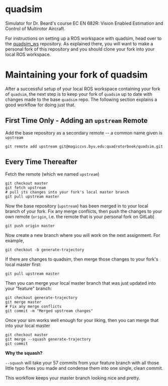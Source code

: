 # quadsim

Simulator for Dr. Beard's course EC EN 682R: Vision Enabled Estimation and Control of Multirotor Aircraft.

For instructions on setting up a ROS workspace with quadsim, head over to the [quadsim_ws](https://magiccvs.byu.edu/gitlab/quadrotorbook/quadsim_ws) repository. 
As explained there, you will want to make a personal fork of this repository and you should clone your fork into your local ROS workspace.


# Maintaining your fork of quadsim
After a successful setup of your local ROS workspace containing your fork of `quadsim`, the next step is to keep your fork of `quadsim` up to date with changes made to the base `quadsim` repo.
The following section explains a good workflow for doing just that.

## First Time Only - Adding an `upstream` Remote
Add the base repository as a secondary remote -- a common name given is `upstream`

```shell
git remote add upstream git@magiccvs.byu.edu:quadrotorbook/quadsim.git
```

## Every Time Thereafter
Fetch the remote (which we named `upstream`)

```shell
git checkout master
git fetch upstream 
# pull its changes into your fork's local master branch 
git pull upstream master
```

Now the base repository (`upstream`) has been merged in to your local branch of your fork. Fix any merge conflicts, then push the changes to your own remote (`origin`, i.e. the remote that is your personal fork on GitLab)

```shell
git push origin master
```

Now create a new branch where you will work on the next assignment. For example,

```shell
git checkout -b generate-trajectory
```

If there are changes to quadsim, then merge those changes to your fork's local master first:

```shell
git pull upstream master
```

Then you can merge your local master branch that was just updated into your "feature" branch:

```shell
git checkout generate-trajectory
git merge master
# Fix any merge conflicts
git commit -m "Merged upstream changes"
```

Once your sim works well enough for your liking, then you can merge that into your local master

```shell
git checkout master
git merge --squash generate-trajectory  
git commit
```

**Why the squash?** 

`--squash` will take your 57 commits from your feature branch with all those little typo fixes you made and condense them into one single, clean commit.

This workflow keeps your master branch looking nice and pretty. 
